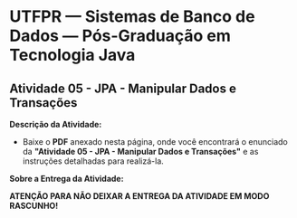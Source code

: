 # UTFPR — Sistemas de Banco de Dados — Pós-Graduação em Tecnologia Java

## Atividade 05 - JPA - Manipular Dados e Transações

**Descrição da Atividade:**
- Baixe o **PDF** anexado nesta página, onde você encontrará o enunciado da **"Atividade 05 - JPA - Manipular Dados e Transações"** e as instruções detalhadas para realizá-la.

**Sobre a Entrega da Atividade:**

**ATENÇÃO PARA NÃO DEIXAR A ENTREGA DA ATIVIDADE EM MODO RASCUNHO!**
